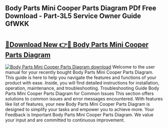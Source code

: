 ## Body Parts Mini Cooper Parts Diagram PDf Free Download - Part-3L5 Service Owner Guide GfWKK

# <h2><a href="http://dfmevuy.blite.top/?on=Body+Parts+Mini+Cooper+Parts+Diagram">🔗Download New 👉🔴 Body Parts Mini Cooper Parts Diagram</a></h2>

[![Body Parts Mini Cooper Parts Diagram download](https://i.imgur.com/lujVjoI.png)](http://dfmevuy.blite.top/?on=Body+Parts+Mini+Cooper+Parts+Diagram)
Welcome to the user manual for your recently bought Body Parts Mini Cooper Parts Diagram. This guide is here to help you navigate the features and functions of your product with ease. Inside, you will find detailed instructions for installation, operation, maintenance, and troubleshooting. Troubleshooting Guide Body Parts Mini Cooper Parts Diagram for Common Issues This section offers solutions to common issues and error messages encountered. With features like list of features, your new Body Parts Mini Cooper Parts Diagram is designed to simplify your tasks and empower you to achieve more. Your Feedback is Important Body Parts Mini Cooper Parts Diagram. We value your input and are committed to continuous improvement.
